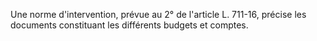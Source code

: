 Une norme d'intervention, prévue au 2° de l'article L. 711-16, précise les documents constituant les différents budgets et comptes.
